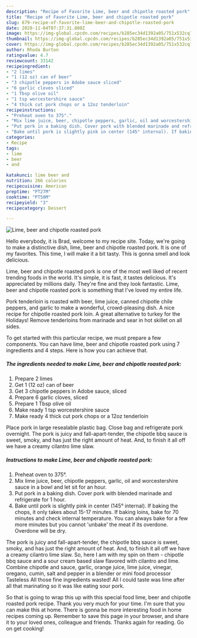 ```yaml
---
description: "Recipe of Favorite Lime, beer and chipotle roasted pork"
title: "Recipe of Favorite Lime, beer and chipotle roasted pork"
slug: 679-recipe-of-favorite-lime-beer-and-chipotle-roasted-pork
date: 2020-11-04T07:37:31.800Z
image: https://img-global.cpcdn.com/recipes/b285ec34d1392a05/751x532cq70/lime-beer-and-chipotle-roasted-pork-recipe-main-photo.jpg
thumbnail: https://img-global.cpcdn.com/recipes/b285ec34d1392a05/751x532cq70/lime-beer-and-chipotle-roasted-pork-recipe-main-photo.jpg
cover: https://img-global.cpcdn.com/recipes/b285ec34d1392a05/751x532cq70/lime-beer-and-chipotle-roasted-pork-recipe-main-photo.jpg
author: Rhoda Burton
ratingvalue: 4.7
reviewcount: 33142
recipeingredient:
- "2 limes"
- "1 (12 oz) can of beer"
- "3 chipotle peppers in Adobe sauce sliced"
- "6 garlic cloves sliced"
- "1 Tbsp olive oil"
- "1 tsp worcestershire sauce"
- "4 thick cut pork chops or a 12oz tenderloin"
recipeinstructions:
- "Preheat oven to 375°."
- "Mix lime juice, beer, chipotle peppers, garlic, oil and worcestershire sauce in a bowl and let sit for an hour."
- "Put pork in a baking dish. Cover pork with blended marinade and refrigerate for 1 hour."
- "Bake until pork is slightly pink in center (145° internal). If baking the chops, it only takes about 15-17 minutes. If baking loins, bake for 70 minutes and check internal temperature. You can always bake for a few more minutes but you cannot &#39;unbake&#39; the meat if its overdone. Overdone will be dry."
categories:
- Recipe
tags:
- lime
- beer
- and

katakunci: lime beer and 
nutrition: 266 calories
recipecuisine: American
preptime: "PT27M"
cooktime: "PT50M"
recipeyield: "3"
recipecategory: Dessert

---
```



![Lime, beer and chipotle roasted pork](https://img-global.cpcdn.com/recipes/b285ec34d1392a05/751x532cq70/lime-beer-and-chipotle-roasted-pork-recipe-main-photo.jpg)

Hello everybody, it is Brad, welcome to my recipe site. Today, we're going to make a distinctive dish, lime, beer and chipotle roasted pork. It is one of my favorites. This time, I will make it a bit tasty. This is gonna smell and look delicious.

Lime, beer and chipotle roasted pork is one of the most well liked of recent trending foods in the world. It's simple, it is fast, it tastes delicious. It's appreciated by millions daily. They're fine and they look fantastic. Lime, beer and chipotle roasted pork is something that I've loved my entire life.

Pork tenderloin is roasted with beer, lime juice, canned chipotle chile peppers, and garlic to make a wonderful, crowd-pleasing dish. A nice recipe for chipotle roasted pork loin. A great alternative to turkey for the Holidays! Remove tenderloins from marinade and sear in hot skillet on all sides.


To get started with this particular recipe, we must prepare a few components. You can have lime, beer and chipotle roasted pork using 7 ingredients and 4 steps. Here is how you can achieve that.

<!--inarticleads1-->

##### The ingredients needed to make Lime, beer and chipotle roasted pork:

1. Prepare 2 limes
1. Get 1 (12 oz) can of beer
1. Get 3 chipotle peppers in Adobe sauce, sliced
1. Prepare 6 garlic cloves, sliced
1. Prepare 1 Tbsp olive oil
1. Make ready 1 tsp worcestershire sauce
1. Make ready 4 thick cut pork chops or a 12oz tenderloin


Place pork in large resealable plastic bag. Close bag and refrigerate pork overnight. The pork is juicy and fall-apart-tender, the chipotle bbq sauce is sweet, smoky, and has just the right amount of heat. And, to finish it all off we have a creamy cilantro lime slaw. 

<!--inarticleads2-->

##### Instructions to make Lime, beer and chipotle roasted pork:

1. Preheat oven to 375°.
1. Mix lime juice, beer, chipotle peppers, garlic, oil and worcestershire sauce in a bowl and let sit for an hour.
1. Put pork in a baking dish. Cover pork with blended marinade and refrigerate for 1 hour.
1. Bake until pork is slightly pink in center (145° internal). If baking the chops, it only takes about 15-17 minutes. If baking loins, bake for 70 minutes and check internal temperature. You can always bake for a few more minutes but you cannot &#39;unbake&#39; the meat if its overdone. Overdone will be dry.


The pork is juicy and fall-apart-tender, the chipotle bbq sauce is sweet, smoky, and has just the right amount of heat. And, to finish it all off we have a creamy cilantro lime slaw. So, here I am with my spin on them - chipotle bbq sauce and a sour cream based slaw flavored with cilantro and lime. Combine chipotle and sauce, garlic, orange juice, lime juice, vinegar, oregano, cumin, salt and pepper in a blender or mini food processor Tasteless All those fine ingredients wasted! All I could taste was lime after all that marinating so it was like eating sour pork. 

So that is going to wrap this up with this special food lime, beer and chipotle roasted pork recipe. Thank you very much for your time. I'm sure that you can make this at home. There is gonna be more interesting food in home recipes coming up. Remember to save this page in your browser, and share it to your loved ones, colleague and friends. Thanks again for reading. Go on get cooking!

